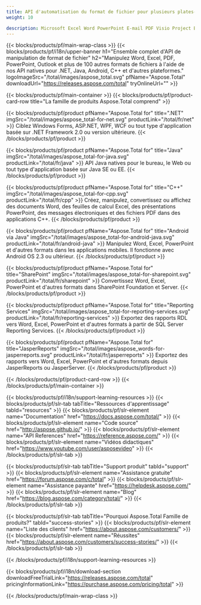 ```yaml
---
title: API d'automatisation du format de fichier pour plusieurs plates-formes - Aspose 
weight: 10

description: Microsoft Excel Word PowerPoint E-mail PDF Visio Project Barcode OCR Imaging OneNote API de manipulation 3D et CAO pour .NET, Java, Android, C++. Composants pour SharePoint, extensions pour Reporting Services et exportateurs pour JasperReports.
---
```


{{< blocks/products/pf/main-wrap-class >}}
{{< blocks/products/pf/i18n/upper-banner h1="Ensemble complet d'API de manipulation de format de fichier" h2="Manipulez Word, Excel, PDF, PowerPoint, Outlook et plus de 100 autres formats de fichiers à l'aide de nos API natives pour .NET, Java, Android, C++ et d'autres plateformes." logoImageSrc="/total/images/aspose_total.svg" pfName="Aspose.Total" downloadUrl="https://releases.aspose.com/total" tryOnlineUrl="" >}}

{{< blocks/products/pf/main-container >}}
{{< blocks/products/pf/product-card-row title="La famille de produits Aspose.Total comprend" >}}

{{< blocks/products/pf/product pfName="Aspose.Total for" title=".NET" imgSrc="/total/images/aspose_total-for-net.svg" productLink="/total/fr/net" >}}
Ciblez Windows Forms, ASP.NET, WPF, WCF ou tout type d'application basée sur .NET Framework 2.0 ou version ultérieure.
{{< /blocks/products/pf/product >}}

{{< blocks/products/pf/product pfName="Aspose.Total for" title="Java" imgSrc="/total/images/aspose_total-for-java.svg" productLink="/total/fr/java" >}}
API Java natives pour le bureau, le Web ou tout type d'application basée sur Java SE ou EE.
{{< /blocks/products/pf/product >}}

{{< blocks/products/pf/product pfName="Aspose.Total for" title="C++" imgSrc="/total/images/aspose_total-for-cpp.svg" productLink="/total/fr/cpp" >}}
Créez, manipulez, convertissez ou affichez des documents Word, des feuilles de calcul Excel, des présentations PowerPoint, des messages électroniques et des fichiers PDF dans des applications C++.
{{< /blocks/products/pf/product >}}

{{< blocks/products/pf/product pfName="Aspose.Total for" title="Android via Java" imgSrc="/total/images/aspose_total-for-android-java.svg" productLink="/total/fr/android-java" >}}
Manipulez Word, Excel, PowerPoint et d'autres formats dans les applications mobiles. Il fonctionne avec Android OS 2.3 ou ultérieur.
{{< /blocks/products/pf/product >}}

{{< blocks/products/pf/product pfName="Aspose.Total for" title="SharePoint" imgSrc="/total/images/aspose_total-for-sharepoint.svg" productLink="/total/fr/sharepoint" >}}
Convertissez Word, Excel, PowerPoint et d'autres formats dans SharePoint Foundation et Server.
{{< /blocks/products/pf/product >}}

{{< blocks/products/pf/product pfName="Aspose.Total for" title="Reporting Services" imgSrc="/total/images/aspose_total-for-reporting-services.svg" productLink="/total/fr/reporting-services" >}}
Exportez des rapports RDL vers Word, Excel, PowerPoint et d'autres formats à partir de SQL Server Reporting Services.
{{< /blocks/products/pf/product >}}

{{< blocks/products/pf/product pfName="Aspose.Total for" title="JasperReports" imgSrc="/total/images/aspose_words-for-jasperreports.svg" productLink="/total/fr/jasperreports" >}}
Exportez des rapports vers Word, Excel, PowerPoint et d'autres formats depuis JasperReports ou JasperServer.
{{< /blocks/products/pf/product >}}

{{< /blocks/products/pf/product-card-row >}}
{{< /blocks/products/pf/main-container >}}

{{< blocks/products/pf/i18n/support-learning-resources >}}
{{< blocks/products/pf/slr-tab tabTitle="Ressources d'apprentissage" tabId="resources" >}}
{{< blocks/products/pf/slr-element name="Documentation" href="https://docs.aspose.com/total/" >}}
{{< blocks/products/pf/slr-element name="Code source" href="http://aspose.github.io/" >}}
{{< blocks/products/pf/slr-element name="API References" href="https://reference.aspose.com/" >}}
{{< blocks/products/pf/slr-element name="Vidéos didactiques" href="https://www.youtube.com/user/asposevideo" >}}
{{< /blocks/products/pf/slr-tab >}}

{{< blocks/products/pf/slr-tab tabTitle="Support produit" tabId="support" >}}
{{< blocks/products/pf/slr-element name="Assistance gratuite" href="https://forum.aspose.com/c/total" >}}
{{< blocks/products/pf/slr-element name="Assistance payante" href="https://helpdesk.aspose.com/" >}}
{{< blocks/products/pf/slr-element name="Blog" href="https://blog.aspose.com/category/total/" >}}
{{< /blocks/products/pf/slr-tab >}}

{{< blocks/products/pf/slr-tab tabTitle="Pourquoi Aspose.Total Famille de produits?" tabId="success-stories" >}}
{{< blocks/products/pf/slr-element name="Liste des clients" href="https://about.aspose.com/customers/" >}}
{{< blocks/products/pf/slr-element name="Réussites" href="https://about.aspose.com/customers/success-stories/" >}}
{{< /blocks/products/pf/slr-tab >}}

{{< /blocks/products/pf/i18n/support-learning-resources >}}

{{< blocks/products/pf/i18n/download-section downloadFreeTrialLink="https://releases.aspose.com/total" pricingInformationLink="https://purchase.aspose.com/pricing/total" >}}

{{< /blocks/products/pf/main-wrap-class >}}